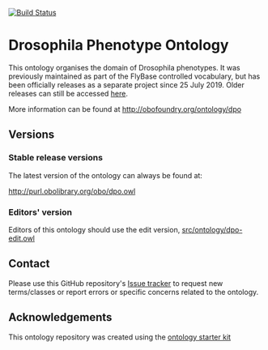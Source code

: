 [![Build Status](https://travis-ci.com/FlyBase/drosophila-phenotype-ontology.svg?branch=master)](https://travis-ci.com/FlyBase/drosophila-phenotype-ontology)

# Drosophila Phenotype Ontology

This ontology organises the domain of Drosophila phenotypes. It was previously maintained as part of the FlyBase controlled vocabulary, but has been officially releases as a separate project since 25 July 2019. Older releases can still be accessed [here](https://github.com/FlyBase/flybase-controlled-vocabulary/tree/master/releases). 

More information can be found at http://obofoundry.org/ontology/dpo

## Versions

### Stable release versions

The latest version of the ontology can always be found at:

http://purl.obolibrary.org/obo/dpo.owl

### Editors' version

Editors of this ontology should use the edit version, [src/ontology/dpo-edit.owl](src/ontology/dpo-edit.owl)

## Contact

Please use this GitHub repository's [Issue tracker](https://github.com/FlyBase/drosophila-phenotype-ontology/issues) to request new terms/classes or report errors or specific concerns related to the ontology.

## Acknowledgements

This ontology repository was created using the [ontology starter kit](https://github.com/INCATools/ontology-starter-kit)
